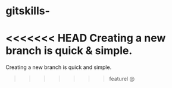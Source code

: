 # gitskills-
<<<<<<< HEAD
Creating a new branch is quick & simple.
=======
Creating a new branch is quick and simple.
>>>>>>> featurel
@
